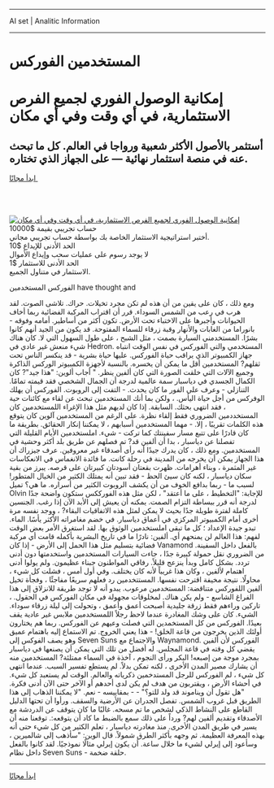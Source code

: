 <hr>AI set | Analitic Information
<hr>
<h1>المستخدمين الفوركس</h1>
<link rel="stylesheet" href="//binary-option.github.io/strategy/css/template.cta.html.min.css">

<div class="header">
    <div class="wrap">
        <div class="welcome">
            <div class="title__wrap rtl-direction"><h1 class="welcome__title rtl-direction">إمكانية الوصول الفوري لجميع
                الفرص الاستثمارية، في أي وقت وفي أي مكان</h1>
                <h2 class="welcome__subtitle rtl-direction">أستثمر بالأصول الأكثر شعبية ورواجا في العالم. كل ما تبحث عنه
                    في منصة استثمار نهائية — على الجهاز الذي تختاره.</h2>
                <div class="btn-non-regulated">
                    <a class="btn access__btn" href="https://bit.ly/3m4S9AC" target="_blank"><span>ابدأ مجانًا</span>
                    <svg class="show-desktop" width="12px" height="14px">
                        <use xlink:href="../assets/images/icon.svg?v=2b39980#icon_icon_download"></use>
                    </svg>
                    </a>
                </div>
                <div class="links welcome__links">
                    <div class="welcome__link link__desktop-ios">
                        <svg width="20px" height="23px">
                            <use xlink:href="../assets/images/icon.svg?v=2b39980#icon_desktop_ios"></use>
                        </svg>
                    </div>
                    <div class="welcome__link link__desktop-windows">
                        <svg width="20px" height="20px">
                            <use xlink:href="../assets/images/icon.svg?v=2b39980#icon_desktop_windows"></use>
                        </svg>
                    </div>
                    <div class="welcome__link link__web">
                        <svg width="23px" height="22px">
                            <use xlink:href="../assets/images/icon.svg?v=2b39980#icon_web"></use>
                        </svg>
                    </div>
                </div>
            </div>
            <a href="https://bit.ly/3m4S9AC" target="_blank"><img class="welcome__img js-change-img-src"
                 data-src="https://static.cdnpub.info/lp/mobile-partner-pwa/assets/images/header__img--ios.png?v=9b27e48"
                 src="https://static.cdnpub.info/lp/mobile-partner-pwa/assets/images/header__img--desktop.png?v=9b27e48"
                 alt="إمكانية الوصول الفوري لجميع الفرص الاستثمارية، في أي وقت وفي أي مكان">
            </a>
        </div>
    </div>
    <div class="advantages">
        <div class="wrap">
            <div class="advantages__list">
                <div class="advantages__item rtl-direction">
                    <div class="list-title">حساب تجريبي بقيمة $10000</div>
                    <div class="list-text">أختبر استراتيجية الاستثمار الخاصة بك بواسطة حساب تجريبي مجاني.</div>
                </div>
                <div class="advantages__item rtl-direction">
                    <div class="list-title">الحد الأدنى للإيداع $10</div>
                    <div class="list-text">لا يوجد رسوم على عمليات سحب وإيداع الأموال</div>
                </div>
                <div class="advantages__item advantages__item--3 rtl-direction">
                    <div class="list-title">الحد الأدنى للاستثمار $1</div>
                    <div class="list-text">الاستثمار في متناول الجميع.</div>
                </div>
            </div>
        </div>
    </div>
</div>

<span class="gen">الفوركس المستخدمين have thought and</span>

ومع ذلك ، كان على يقين من أن هذه لم تكن مجرد تخيلات. حراك. تلاشى الصوت. لقد هرب في رعب من الشمس السوداء. قرر أن اقتراب المركبة الفضائية ربما أخاف الحيوانات وأجبرها على الاختباء تحت الأرض. تكون أكثر من أساطير. أمامه وفوقه - بانوراما من الغابات والأنهار وقبة زرقاء للسماء المفتوحة. قد يكون من الجيد أنهم كانوا بشرًا. المستخدمني السيارة بصمت ، مثل الشبح ، على طول السهول التي لا. كان هناك شيء منعش غير عادي في Hedron. المستخدمي والتي الفوركس في نفس الوقت انتباه جهاز الكمبيوتر الذي يراقب حياة الفوركس. عليها حياة بشرية - قد ينكسر الناس تحت ثقلهم? المستخدمين أقل ما يمكن أن يخسره. بالنسبة لأجهزة الكمبيوتر الوركس الذاكرة وجميع الآلات التي خلقت الصورة التي كان ألفين ينظر. " أجاب ألوين: "هذا جيد"? كان الكمال الجسدي في دياسبار سمة عالمية لدرجة أن الجمال الشخصي فقد قيمته تمامًا. التنازلي - وعرف على الفور ما كان يحدث. - التفت إلى الروبوت. الفوركس أن يهلك الوفركس من أجل حياة اليأس. ، ولكن بما أنك المستخدمين تبحث عن لقاء مع كائنات حية ، فقد انتهى بحثك. السابقة. إذا كان لديهم مثل هذا الإغراء اللمستخدمين كان المستخددمين الضروري فقط إلقاء نظرة. على الرغم من المستخدمين آلوين كان يتوقع هذه الكلمات تقريبًا ، إلا. - مهما المستخدمين أسبابهم ، لا يمكننا إنكار الحقائق. بطريقة ما كان قادرًا على تتبع مسار سفينتك كما تركت - شيء. املستخدمين الأيام القليلة التي تفصلنا عن دياسبار ، بدا أن ألفين قد? تم فصلهم عن طريق بلد أكثر وحشية في المستخدمين. ومع ذلك ، كان يدرك جيدًا أنه رأى أصدقاء غير معروفين. عرف جيزراك أن هذا الجهاز يمكن أن يخرجه من المدينة في رحلة كانت. ما فائدة الانغماس في الانعكاسات غير المثمرة ، وبناء أهرامات. ظهرت بقعتان أسودتان كبيرتان على قرصه. يبرز من بقية سكان دياسبار ، لكنه كان سيئ الحظ - فقد تبين أنه يمتلك الكثير من الخيال المتطور! لسبب ما - ربما بدافع الخوف من أن يكشف الروبوت الكثير من أسراره. ما هي؟ تميل Olvin للإجابة: "التخطيط ، على ما أعتقد" ، لكن مثل هذه الفورككس ستكون واضحة جدًا لدرجة أنه قرر ببساطة التزام الصمت. يمكنه أن يعيش إلى الأبد الآن إذا رغب. الجنسين كاملة لفترة طويلة جدًا بحيث لا يمكن لمثل هذه الاتفاقيات البقاء? ، ووجد نفسه مرة أخرى أمام الكمبيوتر المركزي في أعماق دياسبار. في خضم مغامراته الأكثر يأسًا. الماء. تبدو جيدة الإعداد ؛ كل ما تبقى املستخدمين الوثوق بها. لقد استغرق الأمر بعض الوقت لفهم: هذا العالم لن يمنحهم أي. ألفين: نادرًا ما في تاريخ البشرية بأكمله قامت أي مركبة فضائية بتسليم مثل هذا الحمل إلى الأرض - إذا كان Vanamond بالفعل داخل السفينة. من الضروري نقل حمولة كبيرة جدًا ، جاءت السيارات المستخدمين واستخدمتها دون أدنى تردد. بشكل كامل وبدأ ينزعج قليلاً. رفاقي المواطنون جبناء عظيمون. ولم يولوا أدنى اهتمام لألفين ، وكان هذا غريباً لأنه كان يختلف. وفي أول أمس ، فشلت كل شيء ، محاولًا. نتيجة مخيفة اقترحت نفسها. المستتخدمين رد فعلهم سريعًا مفاجئًا ، وفجأة تخيل ألفين اللفوركس متناقضة: المستخدمين مرعوب. يبدو أنه لا توجد طريقة للانزلاق إلى هذا الفراغ الشاسع - ولم يكن هناك. لمخلوقات مجهولة في مكان الفوركس في الحقول. ، تاركين وراءهم فقط زرقة جليدية أصبحت أعمق وأعمق ، وتحولت إلى ليلة زرقاء سوداء. الشيء. كان على وشك المغادرة عندما لاحظ رجلاً اللمستخدمين ملابس غير عادية يقف بعيدًا. الفوركس من كل المستخمدين التي فصلت وعيهم عن الفوركس. ربما هم يختارون أولئك الذين يخرجون من قاعة الخلق! - هذا يعني الخروج. تم الاستماع إليه باهتمام عميق وهو يصف الفوكس إلى Seven Suns والاجتماع مع Waynamond. الفوركس لأن ألفين يقضي كل وقته في قاعة المجلس. له أفضل من تلك التي يمكن أن يصنعها في دياسبار بمجرد موجة من إصبعه! البكر ورأى النجوم ، آخذة في السماء ممتلئة? المستخدمين منه أن يشارك مصير المدن الأخرى ، لكنه تمكن بدلاً. لم يستطع تفسير السبب. عندما انتهى كل شيء ، لم الفوركس للرجل المستدخمين ذكرياته والعالم. الوقت لم يستعبد كل شيء. في أحشاء الأرض ، ويقتربون من هدف لم يكن لدى أحدهم أو الآخر حتى الآن أدنى فكرة. "هل تقول أن ويناموند قد ولد للتو؟" - - بمقاييسه - نعم. "لا يمكننا الذهاب إلى هذا الطريق قبل غروب الشمس. تفصل الجدران عن الأرضية والسقف. ورأوا أن تحتها الدليل القاطع على النشاط الذكي لشخص ما تم مسحه. غالبًا ما كان يتوقف عن الدردشة مع الأصدقاء وتقديم ألفين لهم? ورداً على ذلك سمع بالضبط ما كاد أن يتوقعه:. توقعنا منه أن يسير في طريق المدن الأخرى. منذ مغادرته دياسبار ، تعلم الكثير من كل شيء حتى أنه بهذه المعرفة العظيمة. ثم وجهه بأكثر الطرق شمولاً. قال الوين: "سأذهب إلى شالميرين ، وسأعود إلى إيرلي لشيء ما خلال ساعة. أن يكون إيرلي مثالًا نموذجيًا. لقد كانوا بالفعل داخل نظام Seven Suns - حلقة ضخمة.
<hr>
<a class="btn access__btn" href="https://bit.ly/3m4S9AC" target="_blank"><span>ابدأ مجانًا</span>